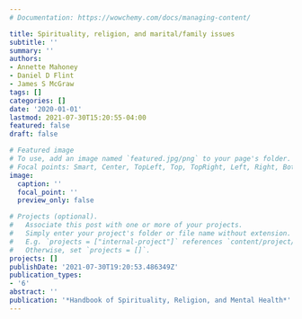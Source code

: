 ```yaml
---
# Documentation: https://wowchemy.com/docs/managing-content/

title: Spirituality, religion, and marital/family issues
subtitle: ''
summary: ''
authors:
- Annette Mahoney
- Daniel D Flint
- James S McGraw
tags: []
categories: []
date: '2020-01-01'
lastmod: 2021-07-30T15:20:55-04:00
featured: false
draft: false

# Featured image
# To use, add an image named `featured.jpg/png` to your page's folder.
# Focal points: Smart, Center, TopLeft, Top, TopRight, Left, Right, BottomLeft, Bottom, BottomRight.
image:
  caption: ''
  focal_point: ''
  preview_only: false

# Projects (optional).
#   Associate this post with one or more of your projects.
#   Simply enter your project's folder or file name without extension.
#   E.g. `projects = ["internal-project"]` references `content/project/deep-learning/index.md`.
#   Otherwise, set `projects = []`.
projects: []
publishDate: '2021-07-30T19:20:53.486349Z'
publication_types:
- '6'
abstract: ''
publication: '*Handbook of Spirituality, Religion, and Mental Health*'
---
```

